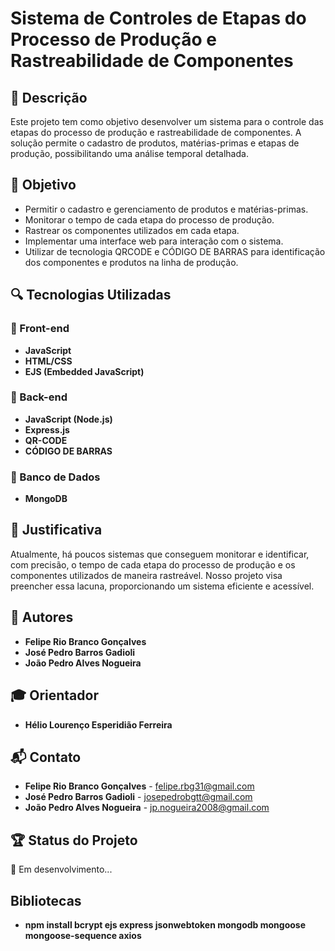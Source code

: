 # Sistema de Controles de Etapas do Processo de Produção e Rastreabilidade de Componentes

## 📌 Descrição
Este projeto tem como objetivo desenvolver um sistema para o controle das etapas do processo de produção e rastreabilidade de componentes. A solução permite o cadastro de produtos, matérias-primas e etapas de produção, possibilitando uma análise temporal detalhada.

## 🎯 Objetivo
- Permitir o cadastro e gerenciamento de produtos e matérias-primas.
- Monitorar o tempo de cada etapa do processo de produção.
- Rastrear os componentes utilizados em cada etapa.
- Implementar uma interface web para interação com o sistema.
- Utilizar de tecnologia QRCODE e CÓDIGO DE BARRAS para identificação dos componentes e produtos na linha de produção.

## 🔍 Tecnologias Utilizadas
### 🔹 Front-end
- **JavaScript**
- **HTML/CSS**
- **EJS (Embedded JavaScript)**

### 🔹 Back-end
- **JavaScript (Node.js)**
- **Express.js**
- **QR-CODE**
- **CÓDIGO DE BARRAS**

### 🔹 Banco de Dados
- **MongoDB**


## 📖 Justificativa
Atualmente, há poucos sistemas que conseguem monitorar e identificar, com precisão, o tempo de cada etapa do processo de produção e os componentes utilizados de maneira rastreável. Nosso projeto visa preencher essa lacuna, proporcionando um sistema eficiente e acessível.

## 👥 Autores
- **Felipe Rio Branco Gonçalves**
- **José Pedro Barros Gadioli**
- **João Pedro Alves Nogueira**

## 🎓 Orientador
- **Hélio Lourenço Esperidião Ferreira**

## 📬 Contato
- **Felipe Rio Branco Gonçalves** - [felipe.rbg31@gmail.com](mailto:felipe.rbg31@gmail.com)
- **José Pedro Barros Gadioli** - [josepedrobgtt@gmail.com](mailto:josepedrobgtt@gmail.com)
- **João Pedro Alves Nogueira** - [jp.nogueira2008@gmail.com](mailto:jp.nogueira2008@gmail.com)

## 🏆 Status do Projeto
🚧 Em desenvolvimento...


## Bibliotecas
- **npm install bcrypt ejs express jsonwebtoken mongodb mongoose mongoose-sequence axios**
